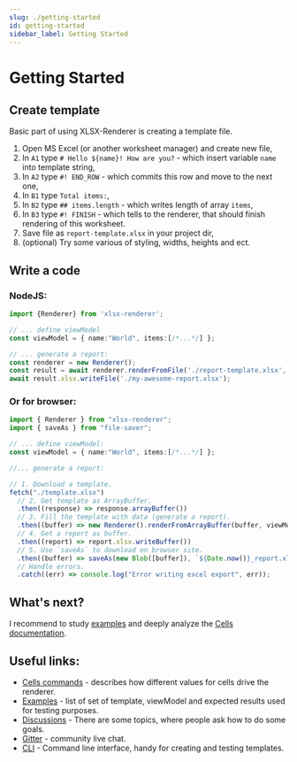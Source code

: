 ```yaml
---
slug: ./getting-started
id: getting-started
sidebar_label: Getting Started
---
```


# Getting Started

## Create template

Basic part of using XLSX-Renderer is creating a template file. 

1. Open MS Excel (or another worksheet manager) and create new file,
2. In `A1` type <code># Hello ${name}! How are you?</code> - which insert variable `name` into template string,
3. In `A2` type `#! END_ROW` - which commits this row and move to the next one,
4. In `B1` type `Total items:`,
5. In `B2` type `## items.length` - which writes length of array `items`,
6. In `B3` type `#! FINISH` - which tells to the renderer, that should finish rendering of this worksheet.
7. Save file as `report-template.xlsx` in your project dir,
8. (optional) Try some various of styling, widths, heights and ect.

## Write a code

### NodeJS:

```ts
import {Renderer} from 'xlsx-renderer';

// ... define viewModel
const viewModel = { name:"World", items:[/*...*/] };

// ... generate a report:
const renderer = new Renderer();
const result = await renderer.renderFromFile('./report-template.xlsx', viewModel);
await result.xlsx.writeFile('./my-awesome-report.xlsx');
```

<!-- TODO add codesandbox example --->

### Or for browser:

```ts
import { Renderer } from "xlsx-renderer";
import { saveAs } from "file-saver";

// ... define viewModel:
const viewModel = { name:"World", items:[/*...*/] };

//... generate a report:

// 1. Download a template.
fetch("./template.xlsx")
  // 2. Get template as ArrayBuffer.
  .then((response) => response.arrayBuffer())
  // 3. Fill the template with data (generate a report).
  .then((buffer) => new Renderer().renderFromArrayBuffer(buffer, viewModel))
  // 4. Get a report as buffer.
  .then((report) => report.xlsx.writeBuffer())
  // 5. Use `saveAs` to download on browser site.
  .then((buffer) => saveAs(new Blob([buffer]), `${Date.now()}_report.xlsx`))
  // Handle errors.
  .catch((err) => console.log("Error writing excel export", err));
```

<!-- TODO add jsfiddle example -->

## What's next?

I recommend to study [examples](./050-examples.md) and deeply analyze the [Cells documentation](./040-cells.md).

## Useful links:
* [Cells commands](./040-cells.md) - describes how different values for cells drive the renderer.
* [Examples](./050-examples.md) - list of set of template, viewModel and expected results used for testing purposes.
* [Discussions](https://github.com/Siemienik/XToolset/discussions) - There are some topics, where people ask how to do some goals.
* [Gitter](https://gitter.im/Siemienik/community) - community live chat.
* [CLI](./990-xlsx-renderer-cli-readme.md) - Command line interface, handy for creating and testing templates.
